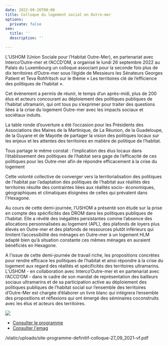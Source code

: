 ```yaml
---
date: 2022-09-26T00:00
title: Colloque du logement social en Outre-mer
options:
  private: false
seo:
  title: ''
  description: ''

---
```

L’USHOM (Union Sociale pour l’Habitat Outre-Mer), en partenariat avec Interco’Outre-mer et l’ACCD’OM, a organisé le lundi 26 septembre 2022 au Palais du Luxembourg un colloque associant pour la seconde fois plus de dix territoires d’Outre-mer sous l’égide de Messieurs les Sénateurs Georges Patient et Teva Rohfritsch sur le thème « Les territoires clé de l’efficience des politiques de l’habitat ».

Cet évènement a permis de réunir, le temps d’un après-midi, plus de 200 élus et acteurs concourant au déploiement des politiques publiques de l’habitat ultramarin, qui ont tous pu s’exprimer pour traiter des questions liées à la crise du logement Outre-mer avec les impacts sociaux et sociétaux induits.

La table ronde d’ouverture a été l’occasion pour les Présidents des Associations des Maires de la Martinique, de La Réunion, de la Guadeloupe, de la Guyane et de Mayotte de partager la vision des politiques locaux sur les enjeux et les attentes des territoires en matière de politique de l’habitat.

Tous partage le même constat : l’implication des élus locaux dans l’établissement des politiques de l’habitat sera gage de l’efficacité de ces politiques pour les Outre-mer afin de répondre efficacement à la crise du logement

Cette volonté collective de converger vers la territorialisation des politiques de l’habitat par l’adaptation des politiques de l’habitat aux réalités des territoires résulte des contraintes liées aux réalités socio- économiques, géographiques et climatiques éloignées de celles qui prévalent dans l'Hexagone.

Au cours de cette demi-journée, l’USHOM a présenté son étude sur la prise en compte des spécificités des DROM dans les politiques publiques de l’habitat. Elle a révélé des inégalités persistantes comme l’absence des allocations personnalisées au logement (APL), des plafonds de loyers plus élevés en Outre-mer et des plafonds de ressources plutôt inférieurs qui limitent l’accessibilité des ménages en Outre-mer à un logement HLM adapté bien qu’à situation constante ces mêmes ménages en auraient bénéficiés en Hexagone. 

A l’issue de cette demi-journée de travail riche, les propositions concrètes pour rendre efficace les politiques de l’habitat et ainsi répondre à la crise du logement aux regard des réalités et spécificités des territoires ultramarins. L’USHOM - en collaboration avec Interco’Outre-mer et en partenariat avec l’ACCD’OM - dans le cadre de son mandat de représentation des bailleurs sociaux ultramarins et de sa participation active au déploiement des politiques publiques de l’habitat social sur l’ensemble des territoires d’Outre-Mer est chargée d’élaborer un livre blanc qui intégrera l’ensemble des propositions et réflexions qui ont émergé des séminaires coconstruits avec les élus et acteurs des territoires.

![](/static/uploads/imgp7787.JPG)

* [Consulter le programme ](/static/uploads/site-programme-definitif-colloque-27_09_2021-vf.pdf)
* [Consulter l'emag]()

/static/uploads/site-programme-definitif-colloque-27_09_2021-vf.pdf